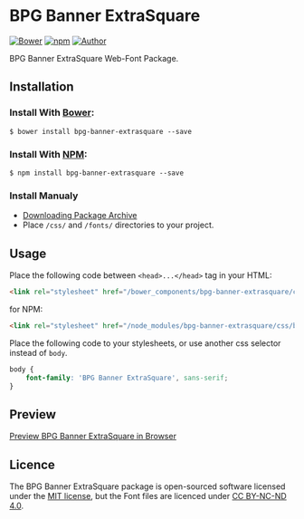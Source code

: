 # BPG Banner ExtraSquare

[![Bower](https://img.shields.io/bower/v/bpg-banner-extrasquare.svg)](http://bower.io/search/?q=bpg-banner-extrasquare)
[![npm](https://img.shields.io/npm/v/bpg-banner-extrasquare.svg)](https://www.npmjs.com/package/bpg-banner-extrasquare)
[![Author](https://img.shields.io/badge/Font_Author-Besarion_Gugushvili-blue.svg)](https://github.com/web-fonts/bpg-banner-extrasquare)

BPG Banner ExtraSquare Web-Font Package.

## Installation

### Install With [Bower](http://bower.io):

```
$ bower install bpg-banner-extrasquare --save
```

### Install With [NPM](https://www.npmjs.com):

```
$ npm install bpg-banner-extrasquare --save
```

### Install Manualy

* [Downloading Package Archive](https://github.com/web-fonts/bpg-banner-extrasquare/archive/master.zip)
* Place `/css/` and `/fonts/` directories to your project.

## Usage

Place the following code between `<head>...</head>` tag in your HTML:

```html
<link rel="stylesheet" href="/bower_components/bpg-banner-extrasquare/css/bpg-banner-extrasquare.css">
```

for NPM:

```html
<link rel="stylesheet" href="/node_modules/bpg-banner-extrasquare/css/bpg-banner-extrasquare.css">
```

Place the following code to your stylesheets, or use another css selector instead of `body`.

```css
body {
    font-family: 'BPG Banner ExtraSquare', sans-serif;
}
```

## Preview

[Preview BPG Banner ExtraSquare in Browser](http://web-fonts.ge/bpg-banner-extrasquare)

## Licence

The BPG Banner ExtraSquare package is open-sourced software licensed under the [MIT license](http://opensource.org/licenses/MIT), but the Font files are licenced under [CC BY-NC-ND 4.0](http://creativecommons.org/licenses/by-nc-nd/4.0/).